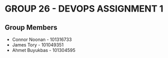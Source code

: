 # GROUP 26 - DEVOPS ASSIGNMENT 1

## Group Members

- Connor Noonan - 101316733
- James Tory - 101049351
- Ahmet Buyukbas - 101304595
